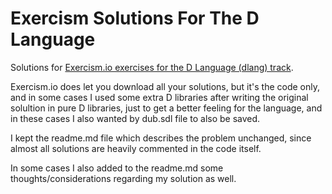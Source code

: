# Exercism Solutions For The D Language
Solutions for [Exercism.io exercises for the D Language (dlang) track](https://exercism.io/my/tracks/d).

Exercism.io does let you download all your solutions, but it's the code only, and in some cases I used some extra D libraries after writing the original solultion in pure D libraries, just to get a better feeling for the language, and in these cases I also wanted by dub.sdl file to also be saved.

I kept the readme.md file which describes the problem unchanged, since almost all solutions are heavily commented in the code itself. 

In some cases I also added to the readme.md some thoughts/considerations regarding my solution as well.
